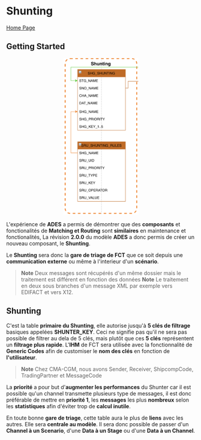 # Shunting #

[Home Page](../README.md)

## Getting Started ##

<p align="center"><img src="FCT--Framework--DataModel--Shunting.png" width="200"></p>

L'expérience de __ADES__ a permis de démontrer que des __composants__ et fonctionalités de __Matching et Routing__ sont __similaires__ en maintenance et fonctionalités,
La révision __2.0.0__ du modèle __ADES__ a donc permis de créer un nouveau composant, le __Shunting__.

Le __Shunting__ sera donc la __gare de triage de FCT__ que ce soit depuis une __communication externe__ ou même à l'interieur d'un __scénario__.
> **Note** Deux messages sont récupérés d'un même dossier mais le traitement est différent en fonction des données
> **Note** Le traitement en deux sous branches d'un message XML par exemple vers EDIFACT et vers X12.


## Shunting ##
C'est la table __primaire du Shunting__, elle autorise jusqu'à __5 clés de filtrage__ basiques appelées __SHUNTER_KEY__.
Ceci ne signifie pas qu'il ne sera pas possible de filtrer au dela de 5 clés, mais plutôt que ces __5 clés__ représentent un __filtrage plus rapide__.
L'__IHM__ de FCT sera utilisée avec la fonctionnalité de __Generic Codes__ afin de customiser le __nom des clés__ en fonction de __l'utilisateur__.
> **Note** Chez CMA-CGM, nous avons Sender, Receiver, ShipcompCode, TradingPartner et MessageCode

La __priorité__ a pour but d'__augmenter les performances__ du Shunter car il est possible qu'un channel transmette plusieurs type de messages, il est donc préférable de mettre en __priorité 1__, les __messages__ les plus __nombreux__ selon les __statistiques__ afin d'éviter trop de __calcul inutile__.

En toute bonne __gare de triage__, cette table aura le plus de __liens__ avec les autres. Elle sera __centrale au modèle__.
Il sera donc possible de passer d'un __Channel à un Scenario__, d'une __Data à un Stage__ ou d'une __Data à un Channel__.
